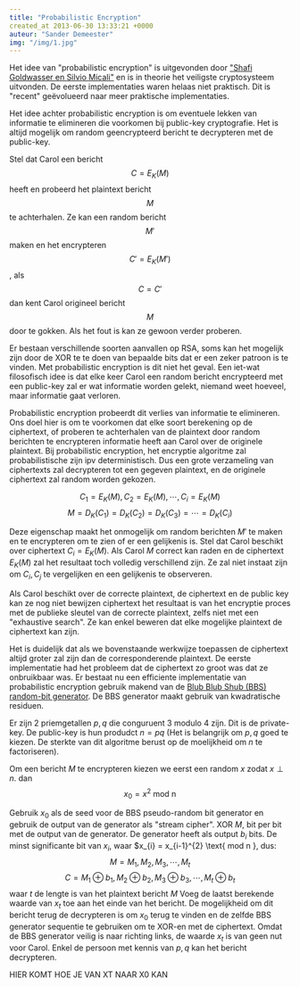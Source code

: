 ```yaml
---
title: "Probabilistic Encryption"
created_at 2013-06-30 13:33:21 +0000
auteur: "Sander Demeester"
img: "/img/1.jpg"
---
```


Het idee van "probabilistic encryption" is uitgevonden door ["Shafi Goldwasser en Silvio Micali"](http://people.csail.mit.edu/joanne/shafi-pubs.html) en is in theorie het veiligste cryptosysteem uitvonden. De eerste implementaties waren helaas niet praktisch. Dit is "recent" geëvolueerd naar meer praktische implementaties.

Het idee achter probabilistic encryption is om eventuele lekken van informatie te elimineren die voorkomen bij public-key cryptografie. Het is altijd mogelijk om random geencrypteerd bericht te decrypteren met de public-key.

Stel dat Carol een bericht <notextile>$$C = E_{K}(M)$$</notextile> heeft en probeerd het plaintext bericht <notextile>$$M$$</notextile> te achterhalen. Ze kan een random bericht <notextile>$$M'$$</notextile> maken en het encrypteren <notextile>$$C' = E_{K}(M')$$</notextile>, als <notextile>$$C = C'$$</notextile> dan kent Carol origineel bericht <notextile>$$M$$</notextile> door te gokken. Als het fout is kan ze gewoon verder proberen.

Er bestaan verschillende soorten aanvallen op RSA, soms kan het mogelijk zijn door de XOR te te doen van bepaalde bits dat er een zeker patroon is te vinden. Met probabilistic encryption is dit niet het geval. Een iet-wat filosofisch idee is dat elke keer Carol een random bericht encrypteerd met een public-key zal er wat informatie worden gelekt, niemand weet hoeveel, maar informatie gaat verloren.

Probabilistic encryption probeerdt dit verlies van informatie te elimineren. Ons doel hier is om te voorkomen dat elke soort berekening op de ciphertext, of proberen te achterhalen van de plaintext door random berichten te encrypteren informatie heeft aan Carol over de originele plaintext. Bij  probabilistic encryption, het encryptie algoritme zal probabilistische zijn ipv deterministisch. Dus een grote verzameling van ciphertexts zal decrypteren tot een gegeven plaintext, en de originele ciphertext zal random worden gekozen.

<notextfile>$$
C_{1} = E_{K}(M), C_{2} = E_{K}(M),\cdots, C_{i} = E_{K}(M)
$$<notextile>
<notextile>$$
M = D_{K}(C_{1}) = D_{K}(C_{2}) = D_{K}(C_{3}) = \cdots = D_{K}(C_{i})
$$<notextile>

Deze eigenschap maakt het onmogelijk om random berichten <notextile>$M'$</notextile> te maken en te encrypteren om te zien of er een gelijkenis is.
Stel dat Carol beschikt over ciphertext <notextile>$C_{i} = E_{K}(M)$</notextile>. Als Carol <notextile>$M$</notextile> correct kan raden en de ciphertext <notextile>$E_{K}(M)$</notextile> zal het resultaat toch volledig verschillend zijn. Ze zal niet instaat zijn om <notextile>$C_{i},C_{j}$</notextile> te vergelijken en een gelijkenis te observeren.

Als Carol beschikt over de correcte plaintext, de ciphertext en de public key kan ze nog niet bewijzen ciphertext het resultaat is van het encryptie proces met de publieke sleutel van de correcte plaintext, zelfs niet met een "exhaustive search". Ze kan enkel beweren dat elke mogelijke plaintext de ciphertext kan zijn.

Het is duidelijk dat als we bovenstaande werkwijze toepassen de ciphertext altijd groter zal zijn dan de corresponderende plaintext. De eerste implementatie had het probleem dat de ciphertext zo groot was dat ze onbruikbaar was. Er bestaat nu een efficiente implementatie van probabilistic encryption gebruik makend van de [Blub Blub Shub (BBS) random-bit generator](https://dl.acm.org/citation.cfm?id=19501). De BBS generator maakt gebruik van kwadratische residuen.

Er zijn 2 priemgetallen <notextile>$p,q$</notextile> die conguruent 3 modulo 4 zijn. Dit is de private-key. De public-key is hun produdct <notextile>$n = pq$</notextile> (Het is belangrijk om <notextile>$p,q$</notextile> goed te kiezen. De sterkte van dit algoritme berust op de moelijkheid om <notextile>$n$</notextile> te factoriseren).

Om een bericht <notextile>$M$</notextile> te encrypteren kiezen we eerst een random <notextile>$x$</notextile> zodat <notextile>$x \perp n$</notextile>.
dan
<notextile>
$$
x_{0} = x^{2} \text{ mod n }
$$
</notextile>

Gebruik <notextile>$x_{0}$</notextile> als de seed voor de BBS pseudo-random bit generator en gebruik de output van de generator als "stream cipher".
XOR <notextile>$M$</notextile>, bit per bit met de output van de generator. De generator heeft als output <notextile>$b_{i}$</notextile> bits. De minst significante bit van <notextile>$x_{i}$</notextile>, waar <notextile>$x_{i} = x_{i-1}^{2} \text{ mod n }, dus:
<notextile>
$$
M = M_{1}, M_{2}, M_{3},\cdots,M_{t}
$$
$$
C = M_{1} \oplus b_{1}, M_{2} \oplus b_{2}, M_{3} \oplus b_{3},\cdots,M_{t} \oplus b_{t}
$$
</notextile>
waar <notextile>$t$</notextile> de lengte is van het plaintext bericht <notextile>$M$</notextile>
Voeg de laatst berekende waarde van <notextile>$x_{t}$</notextile> toe aan het einde van het bericht.
De mogelijkheid om dit bericht terug de decrypteren is om <notextile>$x_{0}$</notextile> terug te vinden en de zelfde BBS generator sequentie te gebruiken om te XOR-en met de ciphertext. Omdat de BBS generator veilig is naar richting links, de waarde <notextile>$x_{t}$</notextile> is van geen nut voor Carol. Enkel de persoon met kennis van <notextile>$p,q$</notextile> kan het bericht decrypteren.

HIER KOMT HOE JE VAN XT NAAR X0 KAN








